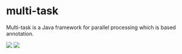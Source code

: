 # multi-task
Multi-task is a Java framework for parallel processing which is based annotation.

![](https://coveralls.io/repos/wangchongjie/multi-task/badge.svg?branch=master&service=github)
![](https://maven-badges.herokuapp.com/maven-central/com.baidu.unbiz/multi-task/badge.svg)
